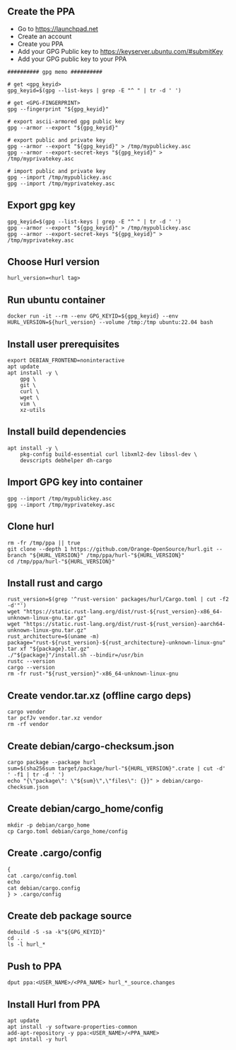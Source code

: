 ## Create the PPA

- Go to https://launchpad.net
- Create an account
- Create you PPA
- Add your GPG Public key to https://keyserver.ubuntu.com/#submitKey
- Add your GPG public key to your PPA

```
########## gpg memo ##########

# get <gpg_keyid>
gpg_keyid=$(gpg --list-keys | grep -E "^ " | tr -d ' ')

# get <GPG-FINGERPRINT>
gpg --fingerprint "${gpg_keyid}"

# export ascii-armored gpg public key
gpg --armor --export "${gpg_keyid}"

# export public and private key
gpg --armor --export "${gpg_keyid}" > /tmp/mypublickey.asc
gpg --armor --export-secret-keys "${gpg_keyid}" > /tmp/myprivatekey.asc

# import public and private key
gpg --import /tmp/mypublickey.asc
gpg --import /tmp/myprivatekey.asc
```

## Export gpg key

```
gpg_keyid=$(gpg --list-keys | grep -E "^ " | tr -d ' ')
gpg --armor --export "${gpg_keyid}" > /tmp/mypublickey.asc
gpg --armor --export-secret-keys "${gpg_keyid}" > /tmp/myprivatekey.asc
```
## Choose Hurl version

```
hurl_version=<hurl tag>
```
## Run ubuntu container

```
docker run -it --rm --env GPG_KEYID=${gpg_keyid} --env HURL_VERSION=${hurl_version} --volume /tmp:/tmp ubuntu:22.04 bash
```

## Install user prerequisites

```
export DEBIAN_FRONTEND=noninteractive
apt update
apt install -y \
    gpg \
    git \
    curl \
    wget \
    vim \
    xz-utils
```

## Install build dependencies

```
apt install -y \
    pkg-config build-essential curl libxml2-dev libssl-dev \
    devscripts debhelper dh-cargo
```

## Import GPG key into container

```
gpg --import /tmp/mypublickey.asc
gpg --import /tmp/myprivatekey.asc
```

## Clone hurl

```
rm -fr /tmp/ppa || true
git clone --depth 1 https://github.com/Orange-OpenSource/hurl.git --branch "${HURL_VERSION}" /tmp/ppa/hurl-"${HURL_VERSION}"
cd /tmp/ppa/hurl-"${HURL_VERSION}"
```

## Install rust and cargo

```
rust_version=$(grep '^rust-version' packages/hurl/Cargo.toml | cut -f2 -d'"')
wget "https://static.rust-lang.org/dist/rust-${rust_version}-x86_64-unknown-linux-gnu.tar.gz"
wget "https://static.rust-lang.org/dist/rust-${rust_version}-aarch64-unknown-linux-gnu.tar.gz"
rust_architecture=$(uname -m)
package="rust-${rust_version}-${rust_architecture}-unknown-linux-gnu"
tar xf "${package}.tar.gz"
./"${package}"/install.sh --bindir=/usr/bin
rustc --version
cargo --version
rm -fr rust-"${rust_version}"-x86_64-unknown-linux-gnu
```

## Create vendor.tar.xz (offline cargo deps)

```
cargo vendor
tar pcfJv vendor.tar.xz vendor
rm -rf vendor
```

## Create debian/cargo-checksum.json

```
cargo package --package hurl
sum=$(sha256sum target/package/hurl-"${HURL_VERSION}".crate | cut -d' ' -f1 | tr -d ' ')
echo "{\"package\": \"${sum}\",\"files\": {}}" > debian/cargo-checksum.json
```

## Create debian/cargo_home/config

```
mkdir -p debian/cargo_home
cp Cargo.toml debian/cargo_home/config
```

## Create .cargo/config

```
{
cat .cargo/config.toml
echo
cat debian/cargo.config
} > .cargo/config
```

## Create deb package source

```
debuild -S -sa -k"${GPG_KEYID}"
cd ..
ls -l hurl_*
```

## Push to PPA

```
dput ppa:<USER_NAME>/<PPA_NAME> hurl_*_source.changes
```

## Install Hurl from PPA

```shell
apt update
apt install -y software-properties-common
add-apt-repository -y ppa:<USER_NAME>/<PPA_NAME>
apt install -y hurl
```
